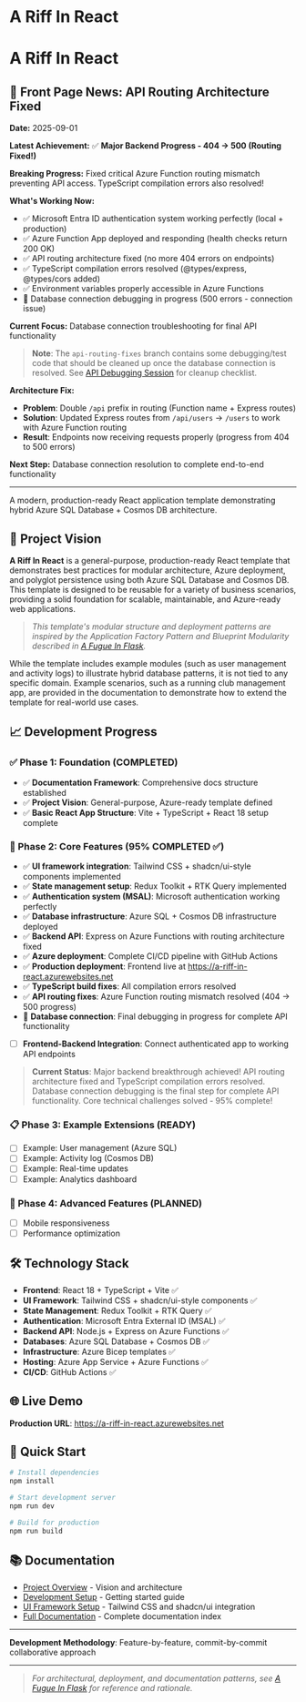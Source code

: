 # A Riff In React

# A Riff In React

## 📢 Front Page News: API Routing Architecture Fixed

**Date:** 2025-09-01

**Latest Achievement:** ✅ **Major Backend Progress - 404 → 500 (Routing Fixed!)**

**Breaking Progress:** Fixed critical Azure Function routing mismatch preventing API access. TypeScript compilation errors also resolved!

**What's Working Now:**
- ✅ Microsoft Entra ID authentication system working perfectly (local + production)
- ✅ Azure Function App deployed and responding (health checks return 200 OK)
- ✅ API routing architecture fixed (no more 404 errors on endpoints)
- ✅ TypeScript compilation errors resolved (@types/express, @types/cors added)
- ✅ Environment variables properly accessible in Azure Functions
- 🔄 Database connection debugging in progress (500 errors - connection issue)

**Current Focus:** Database connection troubleshooting for final API functionality

> **Note**: The `api-routing-fixes` branch contains some debugging/test code that should be cleaned up once the database connection is resolved. See [API Debugging Session](./docs/api-debugging-session-2025-09-01.md#-cleanup-checklist---remove-when-database-issues-resolved) for cleanup checklist.

**Architecture Fix:** 
- **Problem**: Double `/api` prefix in routing (Function name + Express routes)
- **Solution**: Updated Express routes from `/api/users` → `/users` to work with Azure Function routing
- **Result**: Endpoints now receiving requests properly (progress from 404 to 500 errors)

**Next Step:** Database connection resolution to complete end-to-end functionality

---

A modern, production-ready React application template demonstrating hybrid Azure SQL Database + Cosmos DB architecture.

## 🎯 Project Vision

**A Riff In React** is a general-purpose, production-ready React template that demonstrates best practices for modular architecture, Azure deployment, and polyglot persistence using both Azure SQL Database and Cosmos DB. This template is designed to be reusable for a variety of business scenarios, providing a solid foundation for scalable, maintainable, and Azure-ready web applications.

> _This template's modular structure and deployment patterns are inspired by the Application Factory Pattern and Blueprint Modularity described in [A Fugue In Flask](https://github.com/HarryJamesGreenblatt/A-Fugue-In-Flask)._

While the template includes example modules (such as user management and activity logs) to illustrate hybrid database patterns, it is not tied to any specific domain. Example scenarios, such as a running club management app, are provided in the documentation to demonstrate how to extend the template for real-world use cases.

## 📈 Development Progress

### ✅ Phase 1: Foundation (COMPLETED)
- ✅ **Documentation Framework**: Comprehensive docs structure established
- ✅ **Project Vision**: General-purpose, Azure-ready template defined
- ✅ **Basic React App Structure**: Vite + TypeScript + React 18 setup complete

### 🚧 Phase 2: Core Features (95% COMPLETED ✅)
- ✅ **UI framework integration**: Tailwind CSS + shadcn/ui-style components implemented
- ✅ **State management setup**: Redux Toolkit + RTK Query implemented
- ✅ **Authentication system (MSAL)**: Microsoft authentication working perfectly
- ✅ **Database infrastructure**: Azure SQL + Cosmos DB infrastructure deployed
- ✅ **Backend API**: Express on Azure Functions with routing architecture fixed
- ✅ **Azure deployment**: Complete CI/CD pipeline with GitHub Actions  
- ✅ **Production deployment**: Frontend live at https://a-riff-in-react.azurewebsites.net
- ✅ **TypeScript build fixes**: All compilation errors resolved
- ✅ **API routing fixes**: Azure Function routing mismatch resolved (404 → 500 progress)
- 🔄 **Database connection**: Final debugging in progress for complete API functionality
- [ ] **Frontend-Backend Integration**: Connect authenticated app to working API endpoints

> **Current Status**: Major backend breakthrough achieved! API routing architecture fixed and TypeScript compilation errors resolved. Database connection debugging is the final step for complete API functionality. Core technical challenges solved - 95% complete!

### 📋 Phase 3: Example Extensions (READY)
- [ ] Example: User management (Azure SQL)
- [ ] Example: Activity log (Cosmos DB)
- [ ] Example: Real-time updates
- [ ] Example: Analytics dashboard

### 🚀 Phase 4: Advanced Features (PLANNED)
- [ ] Mobile responsiveness
- [ ] Performance optimization

## 🛠️ Technology Stack

- **Frontend**: React 18 + TypeScript + Vite ✅
- **UI Framework**: Tailwind CSS + shadcn/ui-style components ✅
- **State Management**: Redux Toolkit + RTK Query ✅
- **Authentication**: Microsoft Entra External ID (MSAL) ✅
- **Backend API**: Node.js + Express on Azure Functions ✅
- **Databases**: Azure SQL Database + Cosmos DB ✅
- **Infrastructure**: Azure Bicep templates ✅
- **Hosting**: Azure App Service + Azure Functions ✅
- **CI/CD**: GitHub Actions ✅

## 🌐 Live Demo

**Production URL**: https://a-riff-in-react.azurewebsites.net

## 🚀 Quick Start

```bash
# Install dependencies
npm install

# Start development server
npm run dev

# Build for production
npm run build
```

## 📚 Documentation

- [Project Overview](./docs/01-project-overview.md) - Vision and architecture
- [Development Setup](./docs/02-development-setup.md) - Getting started guide
- [UI Framework Setup](./docs/03-ui-framework-setup.md) - Tailwind CSS and shadcn/ui integration
- [Full Documentation](./docs/README.md) - Complete documentation index

---

**Development Methodology**: Feature-by-feature, commit-by-commit collaborative approach

---

> _For architectural, deployment, and documentation patterns, see [A Fugue In Flask](https://github.com/HarryJamesGreenblatt/A-Fugue-In-Flask) for reference and rationale._
